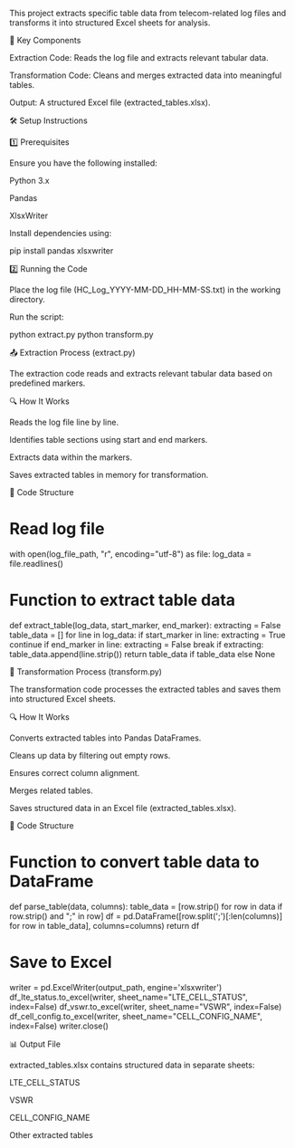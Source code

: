This project extracts specific table data from telecom-related log files and transforms it into structured Excel sheets for analysis.

📂 Key Components

Extraction Code: Reads the log file and extracts relevant tabular data.

Transformation Code: Cleans and merges extracted data into meaningful tables.

Output: A structured Excel file (extracted_tables.xlsx).

🛠️ Setup Instructions

1️⃣ Prerequisites

Ensure you have the following installed:

Python 3.x

Pandas

XlsxWriter

Install dependencies using:

pip install pandas xlsxwriter

2️⃣ Running the Code

Place the log file (HC_Log_YYYY-MM-DD_HH-MM-SS.txt) in the working directory.

Run the script:

python extract.py
python transform.py

📤 Extraction Process (extract.py)

The extraction code reads and extracts relevant tabular data based on predefined markers.

🔍 How It Works

Reads the log file line by line.

Identifies table sections using start and end markers.

Extracts data within the markers.

Saves extracted tables in memory for transformation.

🚀 Code Structure

# Read log file
with open(log_file_path, "r", encoding="utf-8") as file:
    log_data = file.readlines()

# Function to extract table data
def extract_table(log_data, start_marker, end_marker):
    extracting = False
    table_data = []
    for line in log_data:
        if start_marker in line:
            extracting = True
            continue
        if end_marker in line:
            extracting = False
            break
        if extracting:
            table_data.append(line.strip())
    return table_data if table_data else None

🔄 Transformation Process (transform.py)

The transformation code processes the extracted tables and saves them into structured Excel sheets.

🔍 How It Works

Converts extracted tables into Pandas DataFrames.

Cleans up data by filtering out empty rows.

Ensures correct column alignment.

Merges related tables.

Saves structured data in an Excel file (extracted_tables.xlsx).

🚀 Code Structure

# Function to convert table data to DataFrame
def parse_table(data, columns):
    table_data = [row.strip() for row in data if row.strip() and ";" in row]
    df = pd.DataFrame([row.split(';')[:len(columns)] for row in table_data], columns=columns)
    return df

# Save to Excel
writer = pd.ExcelWriter(output_path, engine='xlsxwriter')
df_lte_status.to_excel(writer, sheet_name="LTE_CELL_STATUS", index=False)
df_vswr.to_excel(writer, sheet_name="VSWR", index=False)
df_cell_config.to_excel(writer, sheet_name="CELL_CONFIG_NAME", index=False)
writer.close()

📊 Output File

extracted_tables.xlsx contains structured data in separate sheets:

LTE_CELL_STATUS

VSWR

CELL_CONFIG_NAME

Other extracted tables
